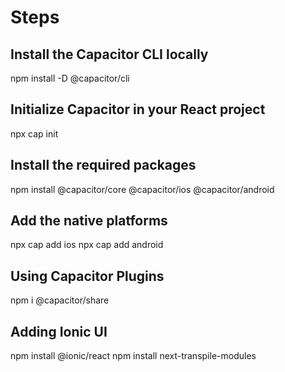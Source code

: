 # Steps

## Install the Capacitor CLI locally

npm install -D @capacitor/cli

## Initialize Capacitor in your React project

npx cap init

## Install the required packages

npm install @capacitor/core @capacitor/ios @capacitor/android

## Add the native platforms

npx cap add ios
npx cap add android

## Using Capacitor Plugins

npm i @capacitor/share

## Adding Ionic UI

npm install @ionic/react
npm install next-transpile-modules
